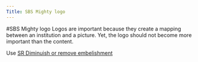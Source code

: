 ```yaml
---
Title: SBS Mighty logo
---
```

#SBS Mighty logo
Logos are important because they create a mapping between an institution and a picture. Yet, the logo should not become more important than the content.

Use [SR Diminuish or remove embelishment](%base_url%/staff/tudorgirba/storytellinginthedigitalage/srdiminuishorremoveembelishment)
